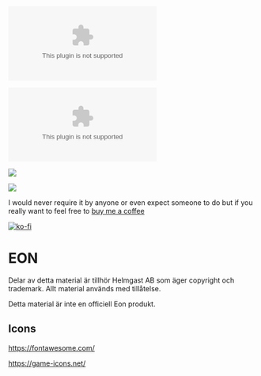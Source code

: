 ![Latest Release Download Count](https://img.shields.io/github/downloads/p4535992/Foundry_EON-RPG/latest/v4.0.1.zip?color=2b82fc&label=DOWNLOADS&style=for-the-badge)

![Latest Release Download Count](https://img.shields.io/github/downloads/p4535992/Foundry_EON-RPG/latest/v4.0.0.zip?color=2b82fc&label=DOWNLOADS&style=for-the-badge)

![](https://img.shields.io/badge/Foundry-v13-informational)

![](https://img.shields.io/badge/Foundry-v12-informational)

I would never require it by anyone or even expect someone to do but if you really want to feel free to [buy me a coffee](https://ko-fi.com/johanfk) 

[![ko-fi](https://ko-fi.com/img/githubbutton_sm.svg)](https://ko-fi.com/johanfk)

# EON 
Delar av detta material är tillhör Helmgast AB som äger copyright och trademark. Allt material används med tillåtelse. 

Detta material är inte en officiell Eon produkt.


## Icons
https://fontawesome.com/

https://game-icons.net/


